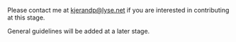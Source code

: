 Please contact me at kjerandp@lyse.net if you are interested in contributing at this stage.

General guidelines will be added at a later stage.
